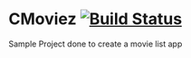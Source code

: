 # CMoviez  [![Build Status](https://travis-ci.org/jobinsjohn/CMoviez.svg?branch=master)](https://travis-ci.org/jobinsjohn/CMoviez)
Sample Project done to create a movie list app
